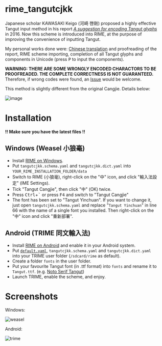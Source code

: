# rime_tangutcjkk

Japanese scholar KAWASAKI Keigo (河崎 啓剛) proposed a highly effective Tangut input method in his report *[A suggestion for encoding Tangut glyphs](https://drive.google.com/file/d/1VYDGptwJ2uCF-xjuD0qT413YrMr9XpHv/view?usp=sharing)* in 2016. Now this scheme is introduced into RIME, at the purpose of improving the convenience of inputting Tangut.

My personal works done were: [Chinese translation](https://drive.google.com/file/d/19bWOvPcwu5YjQuGDLxOyabDqPyQNfFvy/view?usp=sharing) and proofreading of the report, RIME scheme importing, completion of all Tangut glyphs and components in Unicode (press <kbd>P</kbd> to input the components).

**WARNING: THERE ARE SOME WRONGLY ENCODED CHARACTORS TO BE PROOFREADED. THE COMPLETE CORRECTNESS IS NOT GUARANTEED.** Therefore, if wrong codes were found, an [Issue](https://github.com/Hulenkius/rime_tangutcjkk/issues/new) would be welcome.

This method is slightly different from the original Cangjie. Details below:

![image](https://user-images.githubusercontent.com/32562298/159518779-70efdbf9-414e-47c8-8518-983971bcccca.png)

# Installation

**!! Make sure you have the latest files !!**

## Windows (Weasel 小狼毫)

- Install [RIME on Windows](https://github.com/rime/weasel/releases/download/0.14.3/weasel-0.14.3.0-installer.exe).
- Put `tangutcjkk.schema.yaml` and `tangutcjkk.dict.yaml` into `YOUR_RIME_INSTALLATION_FOLDER/data`
- Switch to RIME (小狼毫), right-click on the "中" icon, and click "輸入法設定" (IME Settings).
- Tick "Tangut Cangjie", then click "中" (OK) twice.
- Press <kbd>Ctrl</kbd>+<kbd>`</kbd> or press <kbd>F4</kbd> and switch to "Tangut Cangjie"
- The font has been set to "Tangut Yinchuan". If you want to change it, just open `tangutcjkk.schema.yaml` and replace "`Tangut Yinchuan`" in line 66 with the name of a single font you installed. Then right-click on the "中" icon and click "重新部署".

## Android (TRIME 同文輸入法)

- Install [RIME on Android](https://github.com/osfans/trime/releases) and enable it in your Android system.
- Put [`default.yaml`](https://drive.google.com/file/d/12vy_CjO82s3EVE0P9DOu-g98f62zMq5X/view?usp=sharing), `tangutcjkk.schema.yaml` and `tangutcjkk.dict.yaml` into your TRIME user folder (`/sdcard/rime` as default).
- Create a folder `fonts` in the user folder.
- Put your favourite Tangut font (in .ttf format) into `fonts` and rename it to `Tangut.ttf`. (e.g. [Noto Serif Tangut](https://drive.google.com/file/d/1KYDYfZc5d8hqFGhgTFRshKuArbKQOC-U/view?usp=sharing))
- Launch TRIME, enable the scheme, and enjoy.

# Screenshots

Windows:

![weasel](https://user-images.githubusercontent.com/32562298/159846588-dff4a21f-b3cf-4a57-8e80-0aa91f692ceb.gif)

Android:

![trime](https://user-images.githubusercontent.com/32562298/162569642-1d994ca4-c8c0-4f8a-89d2-603f9904ca89.gif)
